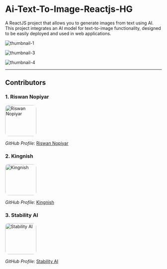 # Ai-Text-To-Image-Reactjs-HG

A ReactJS project that allows you to generate images from text using AI. This project integrates an AI model for text-to-image functionality, designed to be easily deployed and used in web applications.

![thumbnail-1](https://github.com/user-attachments/assets/d5e05289-1fbf-4778-a9eb-549149b2f230)

![thumbnail-3](https://github.com/user-attachments/assets/0c819e0a-16f1-4bdc-877d-ceb610481db5)

![thumbnail-4](https://github.com/user-attachments/assets/5a9fad94-2442-47b2-8d26-26eecd064948)

---

## Contributors

### 1. **Riswan Nopiyar**
<img src="https://avatars.githubusercontent.com/u/103617674?v=4" alt="Riswan Nopiyar" width="100" height="100" style="border-radius: 10px;">

*GitHub Profile*: [Riswan Nopiyar](https://github.com/Riswan-Nopiyar)

### 2. **Kingnish**
<img src="https://avatars.githubusercontent.com/u/167524748?v=4" alt="Kingnish" width="100" height="100" style="border-radius: 10px;">

*GitHub Profile*: [Kingnish](https://github.com/kingnish24)

### 3. **Stability AI**
<img src="https://avatars.githubusercontent.com/u/100950301?s=200&v=4" alt="Stability AI" width="100" height="100" style="border-radius: 10px;">

*GitHub Profile*: [Stability AI](https://github.com/Stability-AI)
